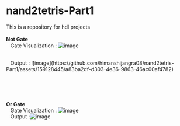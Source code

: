 # nand2tetris-Part1
This is a repository for hdl projects
<br><br>
<b>Not Gate</b><br>
&nbsp;&nbsp;&nbsp;Gate Visualization : 
![image](https://github.com/himanshijangra08/nand2tetris-Part1/assets/159128445/7bf1359e-188e-4197-b370-b8490e7cbbed)

<br>
&nbsp;&nbsp;&nbsp;Output :
![image](https://github.com/himanshijangra08/nand2tetris-Part1/assets/159128445/a83ba2df-d303-4e36-9863-46ac00af4782)




<br><br><br>

<b>Or Gate</b><br>
&nbsp;&nbsp;&nbsp;Gate Visualization : ![image](https://github.com/himanshijangra08/nand2tetris-Part1/assets/159128445/4c819a61-4b9c-416a-9ad2-5ead387c03ae)
<br>
&nbsp;&nbsp;&nbsp;Output :![image](https://github.com/himanshijangra08/nand2tetris-Part1/assets/159128445/81452771-dbaf-4d52-b4ea-8d870a272b83)

 <br>
